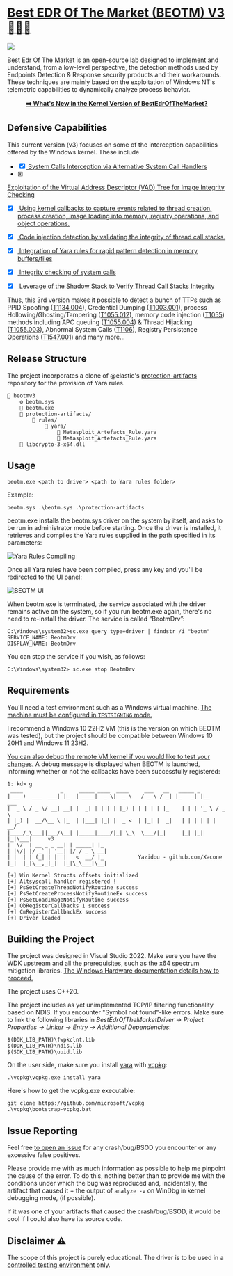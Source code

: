 ﻿
# <a href="https://xacone.github.io/BestEdrOfTheMarketV3.html"> Best EDR Of The Market (BEOTM) V3 🐲🏴‍☠️ </a>

<img src="Assets/beotm_banner.png">

Best Edr Of The Market is an open-source lab designed to implement and understand, from a low-level perspective, the detection methods used by Endpoints Detection & Response security products and their workarounds. These techniques are mainly based on the exploitation of Windows NT's telemetric capabilities to dynamically analyze process behavior.

<div align="center">
<u><b><a href="https://xacone.github.io/BestEdrOfTheMarketV3.html">➡️​ What's New in the Kernel Version of BestEdrOfTheMarket? </a></b></u>
</div>

<h2>Defensive Capabilities</h2>
This current version (v3) focuses on some of the interception capabilities offered by the Windows kernel. These include

- [x] <a href="#"> System Calls Interception via Alternative System Call Handlers  </a><br>
- [x] <a href="#"> 
Exploitation of the Virtual Address Descriptor (VAD) Tree for Image Integrity Checking  </a><br>
- [x] <a href="#"> Using kernel callbacks to capture events related to thread creation, process creation, image loading into memory, registry operations, and object operations. </a><br>
- [x] <a href="#"> Code injection detection by validating the integrity of thread call stacks. </a><br>
- [x] <a href="#"> Integration of Yara rules for rapid pattern detection in memory buffers/files </a><br>
- [x] <a href="#"> Integrity checking of system calls </a><br>
- [x] <a href="#"> Leverage of the Shadow Stack to Verify Thread Call Stacks Integrity </a><br>


Thus, this 3rd version makes it possible to detect a bunch of TTPs such as PPID Spoofing (<a href="https://attack.mitre.org/techniques/T1134/004/">T1134.004</a>), Credential Dumping (<a href="https://attack.mitre.org/techniques/T1003/001/">T1003.001</a>), process Hollowing/Ghosting/Tampering (<a href="https://attack.mitre.org/techniques/T1055/012/">T1055.012</a>), memory code injection (<a href="https://attack.mitre.org/techniques/T1055/">T1055</a>) methods including APC queuing (<a href="https://attack.mitre.org/techniques/T1055/004/">T1055.004</a>) & Thread Hijacking (<a href="https://attack.mitre.org/techniques/T1055/003/">T1055.003</a>), Abnormal System Calls (<a href="https://attack.mitre.org/techniques/T1106/">T1106</a>), Registry Persistence Operations (<a href="https://attack.mitre.org/techniques/T1547/001/">T1547.001</a>) and many more...

<h2>Release Structure</h2>

The project incorporates a clone of @elastic's <a href="">protection-artifacts</a> repository for the provision of Yara rules. 

```
📁 beotmv3
    ⚙️ beotm.sys
    📄 beotm.exe
    📁 protection-artifacts/
        📁 rules/
            📁 yara/
                📄 Metasploit_Artefacts_Rule.yara
                📄 Metasploit_Artefacts_Rule.yara
    📄 libcrypto-3-x64.dll
```

<h2>Usage</h2>

```
beotm.exe <path to driver> <path to Yara rules folder>
```

Example:
```
beotm.sys .\beotm.sys .\protection-artifacts
```
beotm.exe installs the beotm.sys driver on the system by itself, and asks to be run in administrator mode before starting. Once the driver is installed, it retrieves and compiles the Yara rules supplied in the path specified in its parameters:

![Yara Rules Compiling](Assets/beotm_yara_rules_compiling.png)

Once all Yara rules have been compiled, press any key and you'll be redirected to the UI panel:

![BEOTM Ui](Assets/beotm_simple_ui_panel.png)

When beotm.exe is terminated, the service associated with the driver remains active on the system, so if you run beotm.exe again, there's no need to re-install the driver. The service is called “BeotmDrv”:

```
C:\Windows\system32>sc.exe query type=driver | findstr /i "beotm"
SERVICE_NAME: BeotmDrv
DISPLAY_NAME: BeotmDrv
```
You can stop the service if you wish, as follows:
```
C:\Windows\system32> sc.exe stop BeotmDrv 
```

<h2>Requirements</h2>

You'll need a test environment such as a Windows virtual machine. <a href="https://learn.microsoft.com/en-us/windows-hardware/drivers/install/the-testsigning-boot-configuration-option#enable-or-disable-use-of-test-signed-code">The machine must be configured in ``TESTSIGNING`` mode.</a>

I recommend a Windows 10 22H2 VM (this is the version on which BEOTM was tested), but the project should be compatible between Windows 10 20H1 and Windows 11 23H2.

<a href="https://www.apriorit.com/dev-blog/kernel-driver-debugging-with-windbg">You can also debug the remote VM kernel if you would like to test your changes.</a> A debug message is displayed when BEOTM is launched, informing whether or not the callbacks have been successfully registered:

```
1: kd> g
 ____            _     _____ ____  ____     ___   __   _____ _          
| __ )  ___  ___| |_  | ____|  _ \|  _ \   / _ \ / _| |_   _| |__   ___ 
|  _ \ / _ \/ __| __| |  _| | | | | |_) | | | | | |_    | | | '_ \ / _ \
| |_) |  __/\__ \ |_  | |___| |_| |  _ <  | |_| |  _|   | | | | | |  __/
|____/_\___||___/\__| |_____|____/|_| \_\  \___/|_|     |_| |_| |_|\___|     v3
|  \/  | __ _ _ __| | _____| |_                                         
| |\/| |/ _` | '__| |/ / _ \ __|                                        
| |  | | (_| | |  |   <  __/ |_           Yazidou - github.com/Xacone  
|_|  |_|\__,_|_|  |_|\_\___|\__|                                        

[+] Win Kernel Structs offsets initialized
[+] Altsyscall handler registered !
[+] PsSetCreateThreadNotifyRoutine success
[+] PsSetCreateProcessNotifyRoutineEx success
[+] PsSetLoadImageNotifyRoutine success
[+] ObRegisterCallbacks 1 success
[+] CmRegisterCallbackEx success
[+] Driver loaded
```

<h2>Building the Project</h2>

The project was designed in Visual Studio 2022. Make sure you have the WDK upstream and all the prerequisites, such as the x64 spectrum mitigation libraries. <a href="https://learn.microsoft.com/en-us/windows-hardware/drivers/download-the-wdk">The Windows Hardware documentation details how to proceed.</a>

The project uses C++20.

The project includes as yet unimplemented TCP/IP filtering functionality based on NDIS. If you encounter "Symbol not found"-like errors. Make sure to link the following libraries in <i>BestEdrOfTheMarketDriver -> Project Properties -> Linker -> Entry -> Additional Dependencies</i>:

```
$(DDK_LIB_PATH)\fwpkclnt.lib
$(DDK_LIB_PATH)\ndis.lib
$(SDK_LIB_PATH)\uuid.lib
```

On the user side, make sure you install <a href="https://vcpkg.link/ports/yara">yara</a> with <a href="https://github.com/microsoft/vcpkg">vcpkg</a>:

```
.\vcpkg\vcpkg.exe install yara
```

Here's how to get the vcpkg.exe executable:
```
git clone https://github.com/microsoft/vcpkg
.\vcpkg\bootstrap-vcpkg.bat
```

<h2>Issue Reporting</h2>

Feel free <a href="https://github.com/Xacone/BestEdrOfTheMarket/issues">to open an issue</a> for any crash/bug/BSOD you encounter or any excessive false positives.

Please provide me with as much information as possible to help me pinpoint the cause of the error. To do this, nothing better than to provide me with the conditions under which the bug was reproduced and, incidentally, the artifact that caused it + the output of `analyze -v` on WinDbg in kernel debugging mode, (if possible).

If it was one of your artifacts that caused the crash/bug/BSOD, it would be cool if I could also have its source code. 

<h2>Disclaimer ⚠️</h2>

The scope of this project is purely educational. The driver is to be used in a <u>controlled testing environment</u> only.